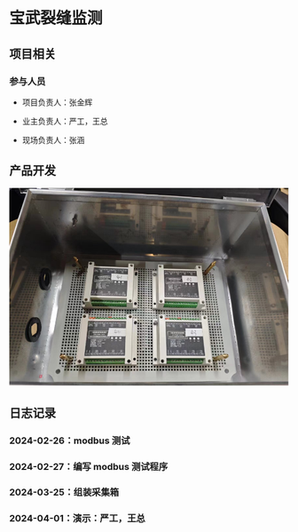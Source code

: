 # 宝武裂缝监测

## 项目相关

### 参与人员

- 项目负责人：张金辉

- 业主负责人：严工，王总

- 现场负责人：张涵

## 产品开发

![alt text](./img/buju.png)

## 日志记录

### 2024-02-26：modbus 测试

### 2024-02-27：编写 modbus 测试程序

### 2024-03-25：组装采集箱

### 2024-04-01：演示：严工，王总

